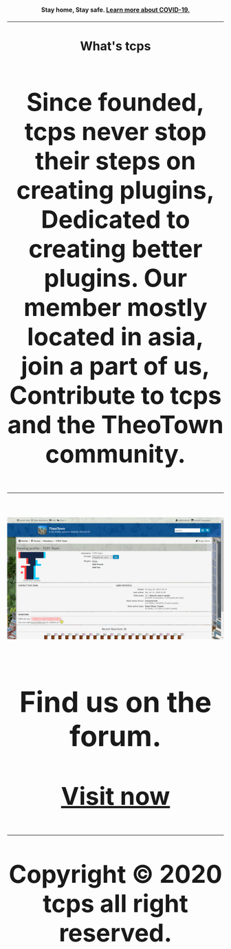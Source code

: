 <style>
h1 {text-align: center;}
h4 {text-align: center;}
h3 {text-align: center;}
p {text-align: left;}
div {text-align: center;}
</style>
<h4>Stay home, Stay safe. <a href="/covid-19">Learn more about COVID-19.<a/><h4/>
<hr>
  
<h1 style="text-align:center;">What's tcps<center/><h1/>
<div>Since founded, tcps never stop their steps on creating plugins, Dedicated to creating better plugins. Our member mostly located in asia, join a part of us, Contribute to tcps and the TheoTown community.<div/>
  
<hr>

<img src="/images/tcps_fourm_screenshot.png">
<h3>Find us on the forum.</h3>

<a href="/jump/fourm"><div>Visit now<div/></a>

<hr>

<div>Copyright © 2020 tcps all right reserved.<div/>
